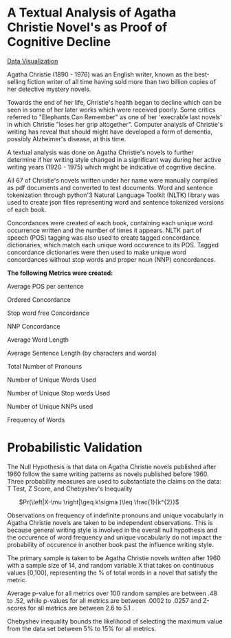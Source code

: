 # A Textual Analysis of Agatha Christie Novel's as Proof of Cognitive Decline

[Data Visualization](https://dylan-mack.herokuapp.com/)


Agatha Christie (1890 - 1976) was an English writer, known as the best-selling fiction writer of all time having sold more than 
two billion copies of her detective mystery novels.

Towards the end of her life, Christie's health began to decline which can be seen in some of her later works which were received poorly. Some
critics referred to "Elephants Can Remember" as one of her 'execrable last novels' in which Christie "loses her grip altogether". 
Computer analysis of Christie's writing has reveal that should might have developed a form of dementia, possibly Alzheimer's disease, at this time.

 
A textual analysis was done on Agatha Christie's novels to further determine if her writing style changed in a significant way during 
her active writing years (1920 - 1975) which might be indicative of cognitive decline. 
 
 
All 67 of Christie's novels written under her name were manually compiled as pdf documents and converted to text documents. 
Word and sentence tokenization through python'3 Natural Language Toolkit (NLTK) library was used to create json files representing 
word and sentence tokenized versions of each book. 

Concordances were created of each book, containing each unique word occurrence written and the number of times it appears. 
NLTK part of speech (POS) tagging was also used to create tagged concordance dictionaries, which match each unique word occurence to its POS. 
Tagged concordance dictionaries were then used to make unique word concordances without stop words and proper noun (NNP) concordances. 

**The following Metrics were created:**

Average POS per sentence

Ordered Concordance 

Stop word free Concordance

NNP Concordance 

Average Word Length

Average Sentence Length (by characters and words)

Total Number of Pronouns

Number of Unique Words Used

Number of Unique Stop words Used

Number of Unique NNPs used 

Frequency of Words


# Probabilistic Validation


The Null Hypothesis is that data on Agatha Christie novels published after 1960 follow the same writing patterns as novels published before 1960. 
Three probability measures are used to substantiate the claims on the data: T Test, Z Score, and Chebyshev's Inequality


&nbsp;&nbsp;&nbsp;&nbsp;&nbsp;&nbsp; $Pr(\left|X-\mu  \right|\geq k\sigma )\leq \frac{1}{k^{2}}$


Observations on frequency of indefinite pronouns and unique vocabularly in Agatha Christie novels are taken to be independent observations. 
This is because general writing style is involved in the overall null hypothesis and the occurence of word frequency and unique 
vocabularly do not impact  the probability of occurence in another book past the influence writing style.

The primary sample is taken to be Agatha Christie novels *written* after 1960 with a sample size of 14, and random variable X that takes 
on continuous values [0,100], representing the % of total words in a novel that satisfy the metric.


Average p-value for all metrics over 100 random samples are between .48 to .52, while p-values for all metrics are between .0002 to .0257
and Z-scores for all metrics are between 2.6 to 5.1 .

Chebyshev inequality bounds the likelihood of selecting the maximum value from the data set between 5% to 15% for all metrics. 









